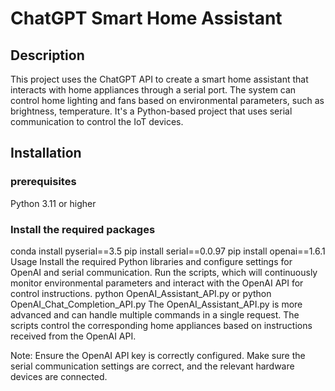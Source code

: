 # ChatGPT Smart Home Assistant

## Description

This project uses the ChatGPT API to create a smart home assistant that interacts with home appliances through a serial port.
The system can control home lighting and fans based on environmental parameters, such as brightness, temperature.
It's a Python-based project that uses serial communication to control the IoT devices.

## Installation

### prerequisites

Python 3.11 or higher

### Install the required packages

conda install pyserial==3.5
pip install serial==0.0.97
pip install openai==1.6.1
Usage
Install the required Python libraries and configure settings for OpenAI and serial communication.
Run the scripts, which will continuously monitor environmental parameters and interact with the OpenAI API for control instructions.
python OpenAI_Assistant_API.py
or
python OpenAI_Chat_Completion_API.py
The OpenAI_Assistant_API.py is more advanced and can handle multiple commands in a single request.
The scripts control the corresponding home appliances based on instructions received from the OpenAI API.


Note: Ensure the OpenAI API key is correctly configured.
Make sure the serial communication settings are correct, and the relevant hardware devices are connected.